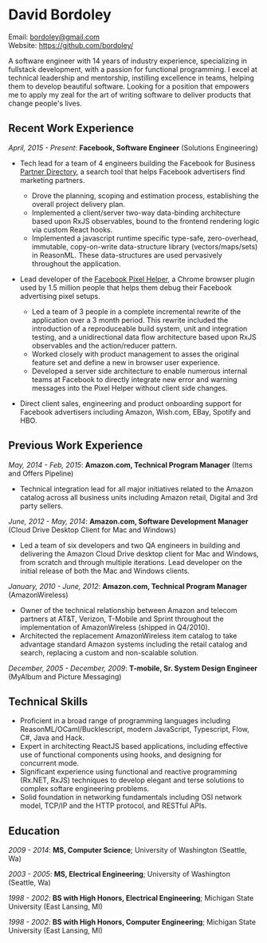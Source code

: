 # David Bordoley
Email: bordoley@gmail.com  
Website: https://github.com/bordoley/

A software engineer with 14 years of industry experience, specializing in fullstack development, with a passion for functional programming. I excel at technical leadership and mentorship, instilling excellence in teams, helping them to develop beautiful software. Looking for a position that empowers me to apply my zeal for the art of writing software to deliver products that change people's lives.

## Recent Work Experience
*April, 2015 - Present*: **Facebook, Software Engineer** (Solutions Engineering)

* Tech lead for a team of 4 engineers building the Facebook for Business [Partner Directory](https://www.facebook.com/business/partner-directory/search), a search tool that helps Facebook advertisers find marketing partners. 
  * Drove the planning, scoping and estimation process, establishing the overall project delivery plan.
  * Implemented a client/server two-way data-binding architecture based upon RxJS observables, bound to the frontend rendering logic via custom React hooks.
  * Implemented a javascript runtime specific type-safe, zero-overhead, immutable, copy-on-write data-structure library (vectors/maps/sets) in ReasonML. These data-structures are used pervasively throughout the application.

* Lead developer of the [Facebook Pixel Helper](https://chrome.google.com/webstore/detail/facebook-pixel-helper/fdgfkebogiimcoedlicjlajpkdmockpc?hl=en), a Chrome browser plugin used by 1.5 million people that helps them debug their Facebook advertising pixel setups.
  * Led a team of 3 people in a complete incremental rewrite of the application over a 3 month period. This rewrite included the introduction of a reproduceable build system, unit and integration testing, and a unidirectional data flow architecture based upon RxJS observables and the action/reducer pattern.
  * Worked closely with product management to asses the original feature set and define a new in browser user experience.
  * Developed a server side architecture to enable numerous internal teams at Facebook to directly integrate new error and warning messages into the Pixel Helper without client side changes.

* Direct client sales, engineering and product onboarding support for Facebook advertisers including Amazon, Wish.com, EBay, Spotify and HBO.

## Previous Work Experience
*May, 2014 - Feb, 2015*: **Amazon.com, Technical Program Manager** (Items and Offers Pipeline)
  * Technical integration lead for all major initiatives related to the Amazon catalog across all business units including Amazon retail, Digital and 3rd party sellers.

*June, 2012 - May, 2014*: **Amazon.com, Software Development Manager** (Cloud Drive Desktop Client for Mac and Windows)
  * Led a team of six developers and two QA engineers in building and delivering the Amazon Cloud Drive desktop client for Mac and Windows, from scratch and through multiple iterations. Lead developer on the initial release of both the Mac and Windows clients.

*January, 2010 - June, 2012*: **Amazon.com, Technical Program Manager** (AmazonWireless)
  * Owner of the technical relationship between Amazon and telecom partners at AT&T, Verizon, T-Mobile and Sprint throughout the implementation of AmazonWireless (shipped in Q4/2010).
  * Architected the replacement AmazonWireless item catalog to take advantage standard Amazon systems including the retail catalog and search, replacing a custom and non-scalable solution.

*December, 2005 - December, 2009*: **T-mobile, Sr. System Design Engineer** (MyAlbum and Picture Messaging)

## Technical Skills
* Proficient in a broad range of programming languages including ReasonML/OCaml/Bucklescript, modern JavaScript, Typescript, Flow, C#, Java and Hack.
* Expert in architecting ReactJS based applications, including effective use of functional components using hooks, and designing for concurrent mode. 
* Significant experience using functional and reactive programming (Rx.NET, RxJS) techniques to develop elegant and terse solutions to complex softare engineering problems.
* Solid foundation in networking fundamentals including OSI network model, TCP/IP and the HTTP protocol, and RESTful APIs.

## Education
*2009 - 2014*: **MS, Computer Science**; University of Washington (Seattle, Wa)

*2003 - 2005*: **MS, Electrical Engineering**; University of Washington (Seattle, Wa)

*1998 - 2002*: **BS with High Honors, Electrical Engineering**; Michigan State University (East Lansing, MI)

*1998 - 2002*: **BS with High Honors, Computer Engineering**; Michigan State University (East Lansing, MI)
